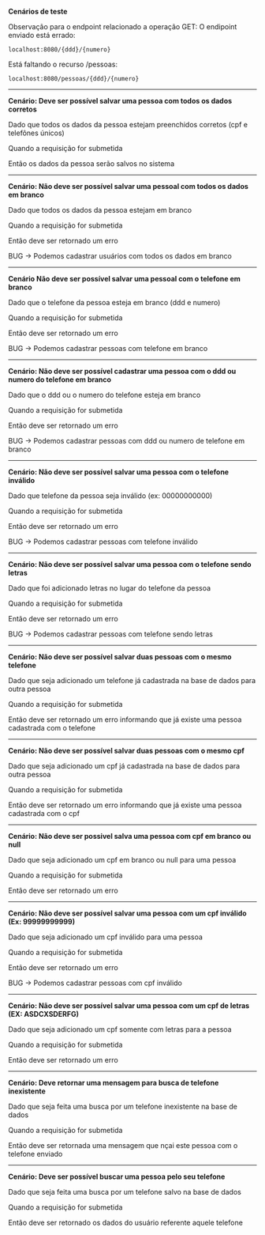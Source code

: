 **Cenários de teste**

Observação para o endpoint relacionado a operação GET:
O endipoint enviado está errado: 

``localhost:8080/{ddd}/{numero}``

Está faltando o recurso /pessoas:

``localhost:8080/pessoas/{ddd}/{numero}``


---


**Cenário: Deve ser possível salvar uma pessoa com todos os dados corretos**

Dado que todos os dados da pessoa estejam preenchidos corretos (cpf e telefônes únicos)

Quando a requisição for submetida

Então os dados da pessoa serão salvos no sistema

---

**Cenário: Não deve ser possível salvar uma pessoal com todos os dados em branco**

Dado que todos os dados da pessoa estejam em branco

Quando a requisição for submetida

Então deve ser retornado um erro

BUG -> Podemos cadastrar usuários com todos os dados em branco

---


**Cenário Não deve ser possível salvar uma pessoal com o telefone em branco**

Dado que o telefone da pessoa esteja em branco (ddd e numero)

Quando a requisição for submetida

Então deve ser retornado um erro

BUG -> Podemos cadastrar pessoas com telefone em branco

---


**Cenário: Não deve ser possível cadastrar uma pessoa com o ddd ou numero do telefone em branco**

Dado que o ddd ou o numero do telefone esteja em branco

Quando a requisição for submetida

Então deve ser retornado um erro

BUG -> Podemos cadastrar pessoas com ddd ou numero de telefone em branco

---

**Cenário: Não deve ser possível salvar uma pessoa com o telefone inválido**

Dado que telefone da pessoa seja inválido (ex: 00000000000)

Quando a requisição for submetida

Então deve ser retornado um erro

BUG -> Podemos cadastrar pessoas com telefone inválido

---


**Cenário: Não deve ser possível salvar uma pessoa com o telefone sendo letras**

Dado que foi adicionado letras no lugar do telefone da pessoa

Quando a requisição for submetida

Então deve ser retornado um erro

BUG -> Podemos cadastrar pessoas com telefone sendo letras

---

**Cenário: Não deve ser possível salvar duas pessoas com o mesmo telefone**

Dado que seja adicionado um telefone já cadastrada na base de dados para outra pessoa

Quando a requisição for submetida

Então deve ser retornado um erro informando que já existe uma pessoa cadastrada com o telefone

---

**Cenário: Não deve ser possível salvar duas pessoas com o mesmo cpf**

Dado que seja adicionado um cpf já cadastrada na base de dados para outra pessoa

Quando a requisição for submetida

Então deve ser retornado um erro informando que já existe uma pessoa cadastrada com o cpf

---

**Cenário: Não deve ser possivel salva uma pessoa com cpf em branco ou null**

Dado que seja adicionado um cpf em branco ou null para uma pessoa

Quando a requisição for submetida

Então deve ser retornado um erro

---

**Cenário: Não deve ser possível salvar uma pessoa com um cpf inválido (Ex: 99999999999)**

Dado que seja adicionado um cpf inválido para uma pessoa

Quando a requisição for submetida

Então deve ser retornado um erro

BUG -> Podemos cadastrar pessoas com cpf inválido

---

**Cenário: Não deve ser possível salvar uma pessoa com um cpf de letras (EX: ASDCXSDERFG)**

Dado que seja adicionado um cpf somente com letras para a pessoa

Quando a requisição for submetida

Então deve ser retornado um erro

------------------------------------------------------------------------------------------------------------------


**Cenário: Deve retornar uma mensagem para busca de telefone inexistente**

Dado que seja feita uma busca por um telefone inexistente na base de dados

Quando a requisição for submetida

Então deve ser retornada uma mensagem que nçai este pessoa com o telefone enviado

---



**Cenário: Deve ser possível buscar uma pessoa pelo seu telefone**

Dado que seja feita uma busca por um telefone salvo na base de dados

Quando a requisição for submetida

Então deve ser retornado os dados do usuário referente aquele telefone

